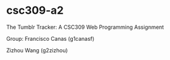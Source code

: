 csc309-a2
=========

The Tumblr Tracker: A CSC309 Web Programming Assignment

Group:
Francisco Canas (g1canasf)

Zizhou Wang (g2zizhou)
